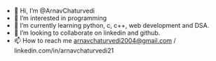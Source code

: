 - 👋 Hi, I’m @ArnavChaturvedi
- 👀 I’m interested in programming
- 🌱 I’m currently learning python, c, c++, web development and DSA.
- 💞️ I’m looking to collaborate on linkedin and github.
- 📫 How to reach me arnavchaturvedi2004@gmail.com /  linkedin.com/in/arnavchaturvedi21

<!---
ArnavChat/ArnavChat is a ✨ special ✨ repository because its `README.md` (this file) appears on your GitHub profile.
You can click the Preview link to take a look at your changes.
--->
